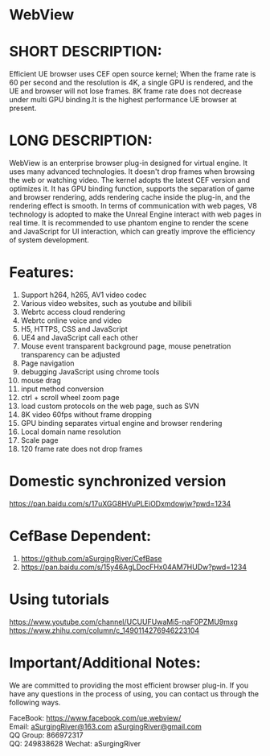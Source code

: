 # WebView
# SHORT DESCRIPTION:
Efficient UE browser uses CEF open source kernel; When the frame rate is 60 per second and the resolution is 4K, a single GPU is rendered, and the UE and browser will not lose frames. 8K frame rate does not decrease under multi GPU binding.It is the highest performance UE browser at present.

# LONG DESCRIPTION:
WebView is an enterprise browser plug-in designed for virtual engine. It uses many advanced technologies. It doesn't drop frames when browsing the web or watching video. The kernel adopts the latest CEF version and optimizes it. It has GPU binding function, supports the separation of game and browser rendering, adds rendering cache inside the plug-in, and the rendering effect is smooth. In terms of communication with web pages, V8 technology is adopted to make the Unreal Engine interact with web pages in real time. It is recommended to use phantom engine to render the scene and JavaScript for UI interaction, which can greatly improve the efficiency of system development.


# Features:
1. Support h264, h265, AV1 video codec
2. Various video websites, such as youtube and bilibili
3. Webrtc access cloud rendering
4. Webrtc online voice and video
5. H5, HTTPS, CSS and JavaScript
6. UE4 and JavaScript call each other
7. Mouse event transparent background page, mouse penetration transparency can be adjusted
8. Page navigation
9. debugging JavaScript using chrome tools
10. mouse drag
11. input method conversion
12. ctrl + scroll wheel zoom page
13. load custom protocols on the web page, such as SVN
14. 8K video 60fps without frame dropping
15. GPU binding separates virtual engine and browser rendering
16. Local domain name resolution
17. Scale page
18. 120 frame rate does not drop frames

# Domestic synchronized version
https://pan.baidu.com/s/17uXGG8HVuPLEiODxmdowjw?pwd=1234

# CefBase Dependent:
1. https://github.com/aSurgingRiver/CefBase
2. https://pan.baidu.com/s/15y46AgLDocFHx04AM7HUDw?pwd=1234

# Using tutorials
https://www.youtube.com/channel/UCUUFUwaMi5-naF0PZMU9mxg
https://www.zhihu.com/column/c_1490114276946223104

# Important/Additional Notes:
We are committed to providing the most efficient browser plug-in. If you have any questions in the process of using, you can contact us through the following ways.

FaceBook: https://www.facebook.com/ue.webview/   
Email: aSurgingRiver@163.com    aSurgingRiver@gmail.com                                  
QQ Group: 866972317   
QQ: 249838628 
Wechat: aSurgingRiver  
